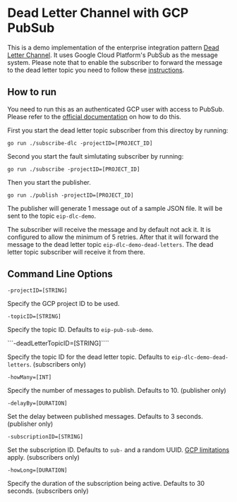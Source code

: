 # Dead Letter Channel with GCP PubSub

This is a demo implementation of the enterprise integration pattern
[Dead Letter Channel](https://www.enterpriseintegrationpatterns.com/patterns/messaging/DeadLetterChannel.html).
It uses Google Cloud Platform's PubSub as the message system.
Please note that to enable the subscriber to forward the message to the dead letter topic you need to follow these
[instructions](https://cloud.google.com/pubsub/docs/handling-failures#granting_forwarding_permissions).

## How to run

You need to run this as an authenticated GCP user with access to PubSub. Please refer to the
[official documentation](https://cloud.google.com/sdk/gcloud/reference/auth/login) on how to do this.

First you start the dead letter topic subscriber from this directoy by running:

```go run ./subscribe-dlc -projectID=[PROJECT_ID]```

Second you start the fault simlutating subscriber by running:

```go run ./subscribe -projectID=[PROJECT_ID]```

Then you start the publisher.

```go run ./publish -projectID=[PROJECT_ID]```

The publisher will generate 1 message out of a sample JSON file. It will be sent to the topic `eip-dlc-demo`.

The subscriber will receive the message and by default not ack it. It is configured to allow the minimum of 5 retries.
After that it will forward the message to the dead letter topic `eip-dlc-demo-dead-letters`. The dead letter topic
subscriber will receive it from there.

## Command Line Options

```-projectID=[STRING]```

Specify the GCP project ID to be used.

```-topicID=[STRING]```

Specify the topic ID. Defaults to `eip-pub-sub-demo`.

```-deadLetterTopicID=[STRING]````

Specify the topic ID for the dead letter topic. Defaults to `eip-dlc-demo-dead-letters`. (subscribers only)

```-howMany=[INT]```

Specify the number of messages to publish. Defaults to 10. (publisher only)

```-delayBy=[DURATION]```

Set the delay between published messages. Defaults to 3 seconds.  (publisher only)

```-subscriptionID=[STRING]```

Set the subscription ID. Defaults to `sub-` and a random UUID.
[GCP limitations](https://cloud.google.com/pubsub/docs/admin#resource_names) apply. (subscribers only)

```-howLong=[DURATION]```

Specify the duration of the subscription being active. Defaults to 30 seconds. (subscribers only)
